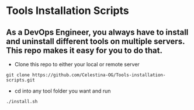 # Tools Installation Scripts

## As a DevOps Engineer, you always have to install and uninstall different tools on multiple servers. This repo makes it easy for you to do that.

* Clone this repo to either your local or remote server

``` 
git clone https://github.com/Celestina-OG/Tools-installation-scripts.git
 ```

* cd into any tool folder you want and run

```
./install.sh 
```
